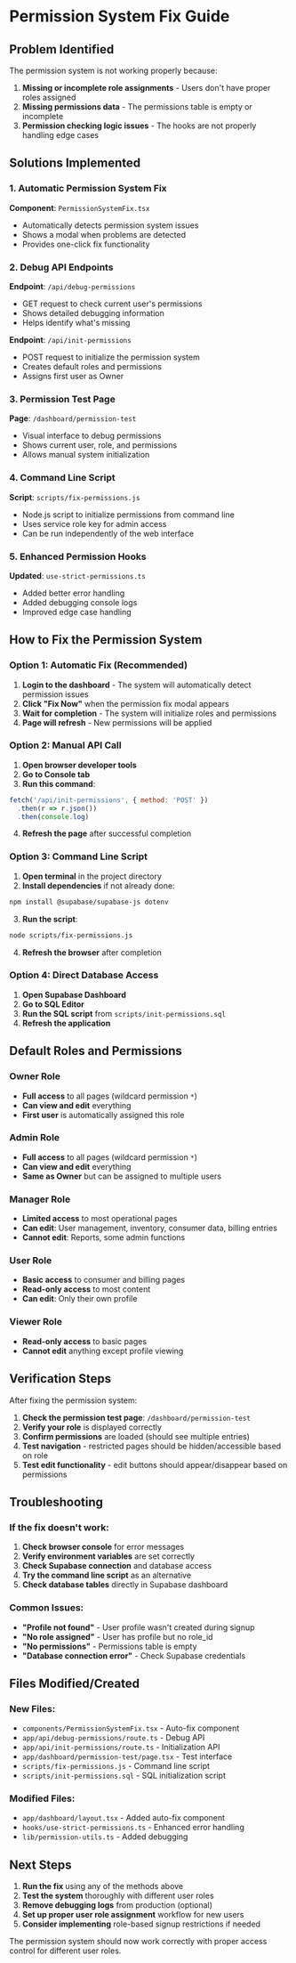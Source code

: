 # Permission System Fix Guide

## Problem Identified

The permission system is not working properly because:

1. **Missing or incomplete role assignments** - Users don't have proper roles assigned
2. **Missing permissions data** - The permissions table is empty or incomplete
3. **Permission checking logic issues** - The hooks are not properly handling edge cases

## Solutions Implemented

### 1. Automatic Permission System Fix

**Component**: `PermissionSystemFix.tsx`
- Automatically detects permission system issues
- Shows a modal when problems are detected
- Provides one-click fix functionality

### 2. Debug API Endpoints

**Endpoint**: `/api/debug-permissions`
- GET request to check current user's permissions
- Shows detailed debugging information
- Helps identify what's missing

**Endpoint**: `/api/init-permissions`
- POST request to initialize the permission system
- Creates default roles and permissions
- Assigns first user as Owner

### 3. Permission Test Page

**Page**: `/dashboard/permission-test`
- Visual interface to debug permissions
- Shows current user, role, and permissions
- Allows manual system initialization

### 4. Command Line Script

**Script**: `scripts/fix-permissions.js`
- Node.js script to initialize permissions from command line
- Uses service role key for admin access
- Can be run independently of the web interface

### 5. Enhanced Permission Hooks

**Updated**: `use-strict-permissions.ts`
- Added better error handling
- Added debugging console logs
- Improved edge case handling

## How to Fix the Permission System

### Option 1: Automatic Fix (Recommended)

1. **Login to the dashboard** - The system will automatically detect permission issues
2. **Click "Fix Now"** when the permission fix modal appears
3. **Wait for completion** - The system will initialize roles and permissions
4. **Page will refresh** - New permissions will be applied

### Option 2: Manual API Call

1. **Open browser developer tools**
2. **Go to Console tab**
3. **Run this command**:
```javascript
fetch('/api/init-permissions', { method: 'POST' })
  .then(r => r.json())
  .then(console.log)
```
4. **Refresh the page** after successful completion

### Option 3: Command Line Script

1. **Open terminal** in the project directory
2. **Install dependencies** if not already done:
```bash
npm install @supabase/supabase-js dotenv
```
3. **Run the script**:
```bash
node scripts/fix-permissions.js
```
4. **Refresh the browser** after completion

### Option 4: Direct Database Access

1. **Open Supabase Dashboard**
2. **Go to SQL Editor**
3. **Run the SQL script** from `scripts/init-permissions.sql`
4. **Refresh the application**

## Default Roles and Permissions

### Owner Role
- **Full access** to all pages (wildcard permission `*`)
- **Can view and edit** everything
- **First user** is automatically assigned this role

### Admin Role
- **Full access** to all pages (wildcard permission `*`)
- **Can view and edit** everything
- **Same as Owner** but can be assigned to multiple users

### Manager Role
- **Limited access** to most operational pages
- **Can edit**: User management, inventory, consumer data, billing entries
- **Cannot edit**: Reports, some admin functions

### User Role
- **Basic access** to consumer and billing pages
- **Read-only access** to most content
- **Can edit**: Only their own profile

### Viewer Role
- **Read-only access** to basic pages
- **Cannot edit** anything except profile viewing

## Verification Steps

After fixing the permission system:

1. **Check the permission test page**: `/dashboard/permission-test`
2. **Verify your role** is displayed correctly
3. **Confirm permissions** are loaded (should see multiple entries)
4. **Test navigation** - restricted pages should be hidden/accessible based on role
5. **Test edit functionality** - edit buttons should appear/disappear based on permissions

## Troubleshooting

### If the fix doesn't work:

1. **Check browser console** for error messages
2. **Verify environment variables** are set correctly
3. **Check Supabase connection** and database access
4. **Try the command line script** as an alternative
5. **Check database tables** directly in Supabase dashboard

### Common Issues:

- **"Profile not found"** - User profile wasn't created during signup
- **"No role assigned"** - User has profile but no role_id
- **"No permissions"** - Permissions table is empty
- **"Database connection error"** - Check Supabase credentials

## Files Modified/Created

### New Files:
- `components/PermissionSystemFix.tsx` - Auto-fix component
- `app/api/debug-permissions/route.ts` - Debug API
- `app/api/init-permissions/route.ts` - Initialization API
- `app/dashboard/permission-test/page.tsx` - Test interface
- `scripts/fix-permissions.js` - Command line script
- `scripts/init-permissions.sql` - SQL initialization script

### Modified Files:
- `app/dashboard/layout.tsx` - Added auto-fix component
- `hooks/use-strict-permissions.ts` - Enhanced error handling
- `lib/permission-utils.ts` - Added debugging

## Next Steps

1. **Run the fix** using any of the methods above
2. **Test the system** thoroughly with different user roles
3. **Remove debugging logs** from production (optional)
4. **Set up proper user role assignment** workflow for new users
5. **Consider implementing** role-based signup restrictions if needed

The permission system should now work correctly with proper access control for different user roles.